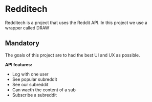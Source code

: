 # Redditech

Redditech is a project that uses the Reddit API. In this project we use a wrapper called DRAW

## Mandatory

The goals of this project are to had the best UI and UX as possible.

**API features:**

- Log with one user
- See popular subreddit
- See our subreddit
- Can wacth the content of a sub
- Subscribe a subreddit
